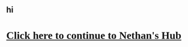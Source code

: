 ## hi
<html>
 
 <body>
<h1 style="font-family: Lucida Grande; color: grey;"><a href="https://sites.google.com/view/nethantech/home">Click here to continue to Nethan's Hub</a></h1>
 </body>
 
 </html>
